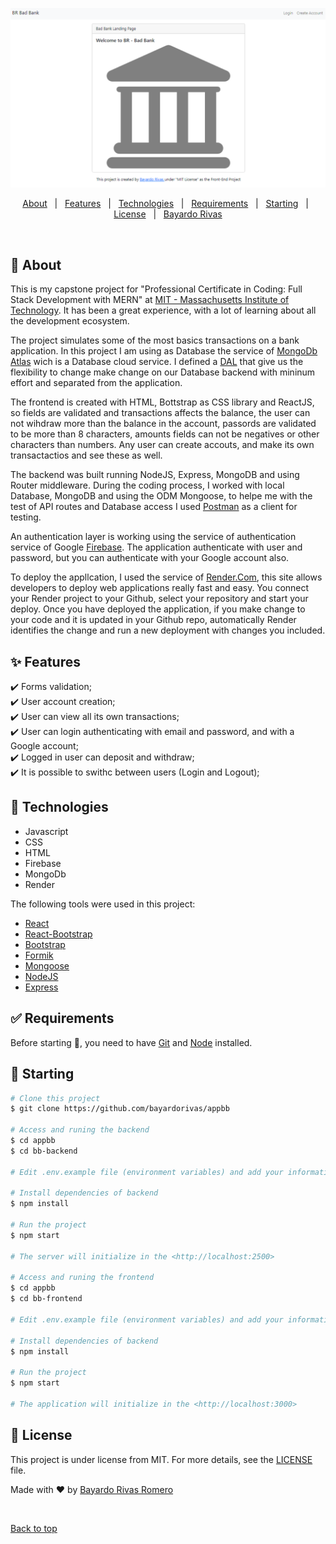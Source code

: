 ![BR Bad Bank application](https://github.com/bayardorivas/appbb/blob/master/splash.png "BR Bad Bank - Bayardo Rivas - MIT Capstone Project")
<p align="center">
  <a href="#dart-about">About</a> &#xa0; | &#xa0; 
  <a href="#sparkles-features">Features</a> &#xa0; | &#xa0;
  <a href="#rocket-technologies">Technologies</a> &#xa0; | &#xa0;
  <a href="#white_check_mark-requirements">Requirements</a> &#xa0; | &#xa0;
  <a href="#checkered_flag-starting">Starting</a> &#xa0; | &#xa0;
  <a href="#memo-license">License</a> &#xa0; | &#xa0;
  <a href="https://github.com/bayardorivas" target="_blank">Bayardo Rivas</a>
</p>

<br>

## :dart: About ##

This is my capstone project for "Professional Certificate in Coding: Full Stack Development with MERN" at [MIT - Massachusetts Institute of Technology](https://web.mit.edu/). It has been a great experience, with a lot of learning about all the development ecosystem. 

  The project simulates some of the most basics transactions on a bank application. In this project I am using as Database the service of [MongoDb Atlas](https://www.mongodb.com/atlas/database) wich is a Database cloud service. I defined a [DAL](https://en.wikipedia.org/wiki/Database_abstraction_layer) that give us the flexibility to change make change on our Database backend with mininum effort and separated from the application. 
  
  The frontend is created with HTML, Bottstrap as CSS library and ReactJS, so fields are validated and transactions affects the balance, the user can not wihdraw more than the balance in the account, passords are validated to be more than 8 characters, amounts fields can not be negatives or other characters than numbers. Any user can create accouts, and make its own transactactios and see these as well.
  
  The backend was built running NodeJS, Express, MongoDB and using Router middleware. During the coding process, I worked with local Database, MongoDB and using the ODM Mongoose, to helpe me with the test of API routes and Database access I used [Postman](https://www.postman.com/) as a client for testing.
  
  An authentication layer is working using the service of authentication service of Google [Firebase](https://firebase.google.com/). The application authenticate with user and password, but you can authenticate with your Google account also.
  
  To deploy the appllcation, I used the service of [Render.Com](https://render.com/), this site allows developers to deploy web applications really fast and easy. You connect your Render project to your Github, select your repository and start your deploy. Once you have deployed the application, if you make change to your code and it is updated in your Github repo, automatically Render identifies the change and run a new deployment with changes you included.

## :sparkles: Features ##

:heavy_check_mark: Forms validation;\
:heavy_check_mark: User account creation;\
:heavy_check_mark: User can view all its own transactions;\
:heavy_check_mark: User can login authenticating with email and password, and with a Google account;\
:heavy_check_mark: Logged in user can deposit and withdraw;\
:heavy_check_mark: It is possible to swithc between users (Login and Logout);

## :rocket: Technologies ##

  - Javascript
  - CSS
  - HTML
  - Firebase
  - MongoDb
  - Render
  
  
The following tools were used in this project:

- [React](https://en.reactjs.org/)
- [React-Bootstrap](https://react-bootstrap.github.io/)
- [Bootstrap](https://getbootstrap.com/)
- [Formik](https://formik.org/)
- [Mongoose](https://mongoosejs.com/)
- [NodeJS](https://nodejs.org/en/)
- [Express](https://expressjs.com/)

## :white_check_mark: Requirements ##

Before starting :checkered_flag:, you need to have [Git](https://git-scm.com) and [Node](https://nodejs.org/en/) installed.

## :checkered_flag: Starting ##

```bash
# Clone this project
$ git clone https://github.com/bayardorivas/appbb

# Access and runing the backend
$ cd appbb
$ cd bb-backend

# Edit .env.example file (environment variables) and add your information, then rename it to .env

# Install dependencies of backend
$ npm install

# Run the project
$ npm start

# The server will initialize in the <http://localhost:2500>

# Access and runing the frontend
$ cd appbb
$ cd bb-frontend

# Edit .env.example file (environment variables) and add your information, then rename it to .env

# Install dependencies of backend
$ npm install

# Run the project
$ npm start

# The application will initialize in the <http://localhost:3000>

```

## :memo: License ##

This project is under license from MIT. For more details, see the [LICENSE](LICENSE.md) file.


Made with :heart: by <a href="https://github.com/bayardorivas" target="_blank">Bayardo Rivas Romero</a>

&#xa0;

<a href="#top">Back to top</a>
